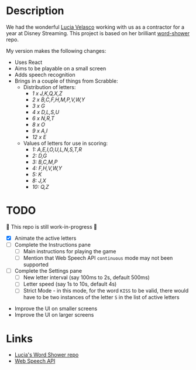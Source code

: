 # Description

We had the wonderful [Lucia Velasco](https://github.com/luciavelasco) working with us as a contractor for a year at Disney Streaming.
This project is based on her brilliant [word-shower](https://github.com/luciavelasco/word-shower) repo.

My version makes the following changes:

* Uses React
* Aims to be playable on a small screen
* Adds speech recognition
* Brings in a couple of things from Scrabble:
  * Distribution of letters:
    * _1 x J,K,Q,X,Z_
    * _2 x B,C,F,H,M,P,V,W,Y_
    * _3 x G_
    * _4 x D,L,S,U_
    * _6 x N,R,T_
    * _8 x O_
    * _9 x A,I_
    * _12 x E_
  * Values of letters for use in scoring:
    * _1: A,E,I,O,U,L,N,S,T,R_
    * _2: D,G_
    * _3: B,C,M,P_
    * _4: F,H,V,W,Y_
    * _5: K_
    * _8: J,X_
    * _10: Q,Z_

# TODO

:construction: This repo is still work-in-progress :construction:

* [x] Animate the active letters
* [ ] Complete the Instructions pane
  * [ ] Main instructions for playing the game
  * [ ] Mention that Web Speech API `continuous` mode may not been supported
* [ ] Complete the Settings pane
  * [ ] New letter interval (say 100ms to 2s, default 500ms)
  * [ ] Letter speed (say 1s to 10s, default 4s)
  * [ ] Strict Mode - in this mode, for the word `KISS` to be valid, there would have to be two instances of the letter `S` in the list of active letters
* Improve the UI on smaller screens
* Improve the UI on larger screens

# Links

* [Lucia's Word Shower repo](https://github.com/luciavelasco/word-shower)
* [Web Speech API](https://developer.mozilla.org/en-US/docs/Web/API/Web_Speech_API)
